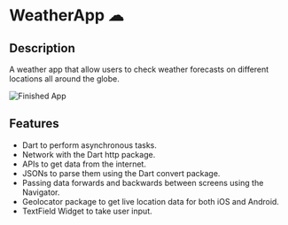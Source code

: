 # WeatherApp ☁

## Description

A weather app that allow users to check weather forecasts on different locations all around the globe.


![Finished App](https://github.com/londonappbrewery/Images/blob/master/clima-demo.gif)

## Features

- Dart to perform asynchronous tasks.
- Network with the Dart http package.
- APIs to get data from the internet.
- JSONs to parse them using the Dart convert package.
- Passing data forwards and backwards between screens using the Navigator.
- Geolocator package to get live location data for both iOS and Android.
- TextField Widget to take user input.
